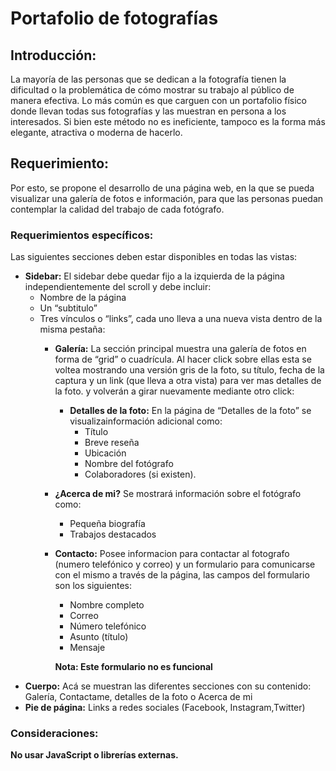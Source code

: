 # Portafolio de fotografías

## Introducción:

La mayoría de las personas que se dedican a la fotografía tienen la dificultad o la problemática de cómo mostrar su trabajo al público de manera efectiva. Lo más común es que carguen con un portafolio físico donde llevan todas sus fotografías y las muestran en persona a los interesados. Si bien este método no es ineficiente, tampoco es la forma más elegante, atractiva o moderna de hacerlo.

## Requerimiento:

Por esto, se propone el desarrollo de una página web, en la que se pueda visualizar una galería de fotos e información, para que las personas puedan contemplar la calidad del trabajo de cada fotógrafo.


### Requerimientos específicos:

Las siguientes secciones deben estar disponibles en todas las vistas:
  * **Sidebar:** El sidebar debe quedar fijo a la izquierda de la página independientemente del scroll y debe incluir:
    * Nombre de la página
    * Un “subtitulo”
    * Tres vínculos o “links”, cada uno lleva a una nueva vista dentro de la misma pestaña: 
      * **Galería:** La sección principal muestra una galería de fotos en forma de “grid” o cuadrícula. Al hacer click sobre ellas esta se voltea mostrando una versión gris de la foto, su título, fecha de la captura y un link (que lleva a otra vista) para ver mas detalles de la foto. y volverán a girar nuevamente mediante otro click:
        * **Detalles de la foto:** En la página de “Detalles de la foto” se visualizainformación adicional como:
          * Título
          * Breve reseña
          * Ubicación
          * Nombre del fotógrafo
          * Colaboradores (si existen).
      * **¿Acerca de mi?** Se mostrará información sobre el fotógrafo como:
          * Pequeña biografía
          * Trabajos destacados
      * **Contacto:** Posee informacion para contactar al fotografo (numero telefónico y correo) y un formulario para comunicarse con el mismo a través de la página, las campos del formulario son los siguientes:
          * Nombre completo
          * Correo
          * Número telefónico
          * Asunto (título)
          * Mensaje 
        
        **Nota: Este formulario no es funcional** 
  * **Cuerpo:** Acá se muestran las diferentes secciones con su contenido: Galería, Contactame, detalles de la foto o Acerca de mi
  * **Pie de página:** Links a redes sociales (Facebook, Instagram,Twitter)

### Consideraciones:

**No usar JavaScript o librerías externas.**

